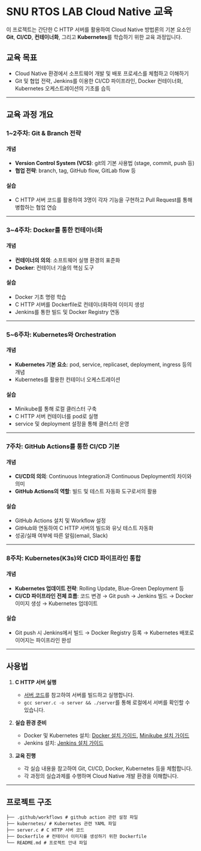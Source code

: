 # SNU RTOS LAB Cloud Native 교육

이 프로젝트는 간단한 C HTTP 서버를 활용하여 Cloud Native 방법론의 기본 요소인 **Git**, **CI/CD**, **컨테이너화**, 그리고 **Kubernetes**를 학습하기 위한 교육 과정입니다. 

## 교육 목표
- Cloud Native 환경에서 소프트웨어 개발 및 배포 프로세스를 체험하고 이해하기
- Git 및 협업 전략, Jenkins를 이용한 CI/CD 파이프라인, Docker 컨테이너화, Kubernetes 오케스트레이션의 기초를 습득

---

## 교육 과정 개요

### 1~2주차: Git & Branch 전략

#### 개념
- **Version Control System (VCS)**: git의 기본 사용법 (stage, commit, push 등)
- **협업 전략**: branch, tag, GitHub flow, GitLab flow 등

#### 실습
- C HTTP 서버 코드를 활용하여 3명이 각자 기능을 구현하고 Pull Request를 통해 병합하는 협업 연습

---

### 3~4주차: Docker를 통한 컨테이너화

#### 개념
- **컨테이너의 의의**: 소프트웨어 실행 환경의 표준화
- **Docker**: 컨테이너 기술의 핵심 도구

#### 실습
- Docker 기초 명령 학습
- C HTTP 서버를 Dockerfile로 컨테이너화하여 이미지 생성
- Jenkins를 통한 빌드 및 Docker Registry 연동

---

### 5~6주차: Kubernetes와 Orchestration

#### 개념
- **Kubernetes 기본 요소**: pod, service, replicaset, deployment, ingress 등의 개념
- Kubernetes를 활용한 컨테이너 오케스트레이션

#### 실습
- Minikube를 통해 로컬 클러스터 구축
- C HTTP 서버 컨테이너를 pod로 실행
- service 및 deployment 설정을 통해 클러스터 운영

---

### 7주차: GitHub Actions를 통한 CI/CD 기본

#### 개념
- **CI/CD의 의의**: Continuous Integration과 Continuous Deployment의 차이와 의미
- **GitHub Actions의 역할**: 빌드 및 테스트 자동화 도구로서의 활용

#### 실습
- GitHub Actions 설치 및 Workflow 설정
- GitHub와 연동하여 C HTTP 서버의 빌드와 유닛 테스트 자동화
- 성공/실패 여부에 따른 알림(email, Slack)

---

### 8주차: Kubernetes(K3s)와 CICD 파이프라인 통합

#### 개념
- **Kubernetes 업데이트 전략**: Rolling Update, Blue-Green Deployment 등
- **CI/CD 파이프라인 전체 흐름**: 코드 변경 → Git push → Jenkins 빌드 → Docker 이미지 생성 → Kubernetes 업데이트

#### 실습
- Git push 시 Jenkins에서 빌드 → Docker Registry 등록 → Kubernetes 배포로 이어지는 파이프라인 완성

---

## 사용법

1. **C HTTP 서버 실행**
   - [서버 코드](./server.c)를 참고하여 서버를 빌드하고 실행합니다.
   - `gcc server.c -o server && ./server`를 통해 로컬에서 서버를 확인할 수 있습니다.

2. **실습 환경 준비**
   - Docker 및 Kubernetes 설치: [Docker 설치 가이드](https://docs.docker.com/get-docker/), [Minikube 설치 가이드](https://minikube.sigs.k8s.io/docs/start/)
   - Jenkins 설치: [Jenkins 설치 가이드](https://www.jenkins.io/doc/book/installing/)

3. **교육 진행**
   - 각 실습 내용을 참고하여 Git, CI/CD, Docker, Kubernetes 등을 체험합니다.
   - 각 과정의 실습과제를 수행하며 Cloud Native 개발 환경을 이해합니다.

---

## 프로젝트 구조
```
├── .github/workflows # github action 관련 설정 파일 
├── kubernetes/ # Kubernetes 관련 YAML 파일 
├── server.c # C HTTP 서버 코드 
├── Dockerfile # 컨테이너 이미지를 생성하기 위한 Dockerfile 
└── README.md # 프로젝트 안내 파일
```
